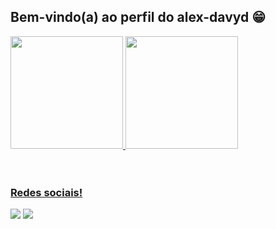 ## Bem-vindo(a) ao perfil do alex-davyd 😁

 <div>
   <a href="https://github.com/alex-davyd">
   <img height="180em" src="https://github-readme-stats.vercel.app/api?username=alex-davyd&show_icons=true&theme=tokyonight&include_all_commits=true&count_private=true"/>
   <img height="180em" src="https://github-readme-stats.vercel.app/api/top-langs/?username=alex-davyd&layout=compact&langs_count=6&theme=tokyonight"/>
</div>
    
<div style="display: inline_block"><br>

</div>
 
<br>
 
### Redes sociais!
 
<div> 
  
  <a href = "alex.davyd26@gmail.com"><img src="https://img.shields.io/badge/-Gmail-%23333?style=for-the-badge&logo=gmail&logoColor=white" target="_blank"></a>
  <a href="" target="_blank"><img src="https://img.shields.io/badge/-LinkedIn-%230077B5?style=for-the-badge&logo=linkedin&logoColor=white" target="_blank"></a>
</div>
